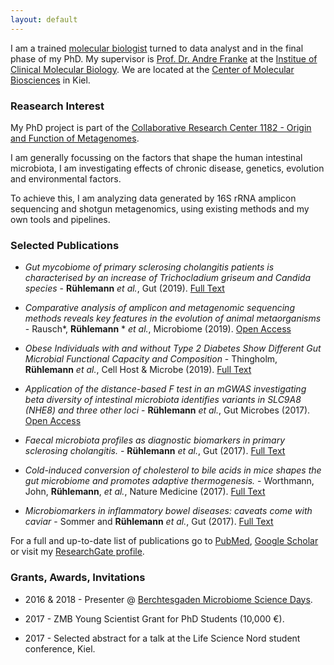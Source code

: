 ```yaml
---
layout: default
---
```


I am a trained [molecular biologist](http://www.medlife.uni-kiel.de/en?set_language=en) turned to data analyst and in the final phase of my PhD. My supervisor is 
[Prof. Dr. Andre Franke](http://www.ikmb.uni-kiel.de/research/genetics-bioinformatics) at the [Institue of Clinical Molecular Biology](http://www.ikmb.uni-kiel.de).
We are located at the [Center of Molecular Biosciences](http://www.zmb.uni-kiel.de) in Kiel.

### [](#RI)Reasearch Interest

My PhD project is part of the [Collaborative Research Center 1182 - Origin and Function of Metagenomes](http://www.metagenome-research.com).

I am generally focussing on the factors that shape the human intestinal microbiota, I am investigating effects of chronic disease, genetics, evolution and environmental factors.

To achieve this, I am analyzing data generated by 16S rRNA amplicon sequencing and shotgun metagenomics, using existing methods and my own tools and pipelines.

### [](#SP)Selected Publications
* _Gut mycobiome of primary sclerosing cholangitis patients is characterised by an increase of Trichocladium griseum and Candida species_ - **Rühlemann** _et al._, Gut (2019). [Full Text](https://gut.bmj.com/content/early/2019/10/25/gutjnl-2019-320008)

* _Comparative analysis of amplicon and metagenomic sequencing methods reveals key features in the evolution of animal metaorganisms_ - Rausch*, **Rühlemann** * _et al._, Microbiome (2019). [Open Access]( https://microbiomejournal.biomedcentral.com/articles/10.1186/s40168-019-0743-1)

* _Obese Individuals with and without Type 2 Diabetes Show Different Gut Microbial Functional Capacity and Composition_ - Thingholm, **Rühlemann** _et al._, Cell Host & Microbe (2019). [Full Text](https://www.sciencedirect.com/science/article/abs/pii/S1931312819303488)

*	_Application of the distance-based F test in an mGWAS investigating beta diversity of intestinal microbiota identifies variants in SLC9A8 (NHE8) and three other loci_ - **Rühlemann** _et al._, Gut Microbes (2017). [Open Access](http://www.tandfonline.com/doi/full/10.1080/19490976.2017.1356979) 

*	_Faecal microbiota profiles as diagnostic biomarkers in primary sclerosing cholangitis._ - **Rühlemann** _et al._, Gut (2017). [Full Text](http://gut.bmj.com/content/66/4/753.long)

*	_Cold-induced conversion of cholesterol to bile acids in mice shapes the gut microbiome and promotes adaptive thermogenesis._ - Worthmann, John, **Rühlemann**, _et al._, Nature Medicine (2017). [Full Text](http://dx.doi.org/10.1038/nm.4357)

*	_Microbiomarkers in inflammatory bowel diseases: caveats come with caviar_ - Sommer and **Rühlemann** _et al._, Gut (2017). [Full Text](http://gut.bmj.com/content/66/10/1734.long)

For a full and up-to-date list of publications go to [PubMed](https://www.ncbi.nlm.nih.gov/pubmed/?term=Rühlemann%20MC%5BAuthor%5D&cauthor=true&cauthor_uid=28816579), [Google Scholar](https://scholar.google.de/citations?user=nT-lX-8AAAAJ) or visit my [ResearchGate profile](http://www.researchgate.net/profile/Malte_Ruehlemann).

### [](#GAI)Grants, Awards, Invitations
* 2016 & 2018 - Presenter @ [Berchtesgaden Microbiome Science Days](www.bmsd.science).

*	2017 - ZMB Young Scientist Grant for PhD Students (10,000 €).

*	2017 - Selected abstract for a talk at the Life Science Nord student conference, Kiel.

